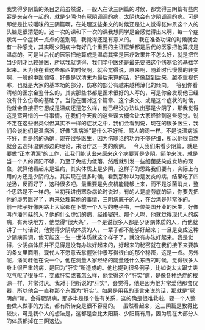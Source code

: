 我觉得少阴篇的条目之前虽然说，一般人在读三阴篇的时候，都觉得三阴篇有些内容是夹杂在一起的，就是少阴也有厥阴调调的病，太阴也会有少阴调调的病。可是即使是比较暧昧的三阴篇啊，在处理这些条文的时候还是让人觉得张仲景这个人的头脑是很清楚的。这一次的课和下一次的课我想同学是会感觉得出来啊，每一个症状每一个症状一点点的差别啊，我觉得还是有意义的。
 
我在准备功课的时候就会有一种感觉，其实啊少阴病中有好几个重要的主证框架都是后代的医家把他算成是温病的。可是当后代的医家把他算成是温病其实是医疗效果并不怎么好，就是把它当少阴才比较好医，所以我就觉得，我们学中医还是最先要把这个伤寒论的基础学起来。因为我在看这些东西的时候啊，就会觉得说，原来啊，随着时代慢慢的转变啊，一般的中医领域，好像是以清末为最后来算的话，好像越到后来，越不重视伤寒，也就是大家的基本功的部分，伤寒的部分有越来越稀薄化的倾向。
 
等到你看清朝的医宗金鉴什么的，其实那些书都是医术很好的人写的，可是你会发现他已经没有什么伤寒的基础了。当他在面对这个篇章、这个条文、或是这个症状的时候，他就会直接把它想成是温病还是怎么样，他已经没办法认出那是少阴了，那我觉得这是蛮可惜的一件事情。在我们今天教的这些课大概会让大家经验到这些感觉。说不定在这些很类似但其实不一样的症状之中，我们会看到说，现在的很多医生，我们会说他们是温病派，好像“温病派”是什么不好听、骂人的词一样。不是说温病派不好，而是的的确确，现在很多医生，因为伤寒论的功力不够仔细，所以他很自然就会去选择温病那边的理论，来治疗这一类的疾病。
 
今天我们来看少阴篇，就是要做“正本清源”的工作，让我们能认出来原来这个病要算是少阴。简单来说，就是当一个人的肾阳不够，乃至于免疫力低落，然后就引发一些细菌感染或发热的现象，就算他看起来是温病，其实体质上是少阴，这样子的思路我们要有，实际上有用的方还是少阴的方。其实现在很多时候，看到那种以为是发炎的病，结果吃了四逆汤，反而好了，这种很多吧。最重要是免疫机能能够上来，而不是杀菌消炎，整个思路是不一样的。当初我讲伤寒杂病论时说过，有的人是虚劳底的话，你要先把他的虚劳医好了，再来处理其他的事情，三阴病底子的人，在台湾是非常多的。
 
前一阵子好像网路上大家都在下载一个人写的电子书，一位美国开业的医生，好像叫作潘同菋的人？他的什么虚幻的病，经络密码。那个人呢，他就觉得现代人的疾病，有两块地方，他觉得“很大条”，一个是说很多人都是少阴病体质的人，而他就讲了一句话说，他觉得少阴病体质的人，一辈子都不能够好起来；一旦是变成这种少阴病调调，他可能这一生一世体质就这个样子了，就没有办法好起来。我是觉得，少阴病体质并不见得是没有办法好起来的，好起来的秘密就在我们接下来要教的条文里面哦，现代人不愿意去掌握张仲景写得很白的那个秘密，这是一点。另外呢，潘同菋他在说一个，他在测量人家经络的能量还什么东西的时候，觉得很多人身上很严重的病，是因为“肝实”所造成的。他也提到很多例子，比如说太太跟丈夫呕气呕了很多年，变成肝实或者怎么样，他觉得这个“肝实”病，是像各种绝症的根源一样，非常讨厌。我对于他所说的“肝实”，会觉得，他是因为他非常爱他那套仪器，所以他会一直称那个东西为“肝实”。如果是用我的语言来说的话，那就是“厥阴病”嘛。会得厥阴病，那多半是跟个性有关系，这的确是很难救啦，要一个人整套做人做事的方法，都有所转变是很不容易的。
 
虽然看起来，这三阴篇是教得比较快，可是我个人的想法是，这都是会比太阳篇、少阳篇有用，因为现在大部分人的体质都掉在三阴这边。
